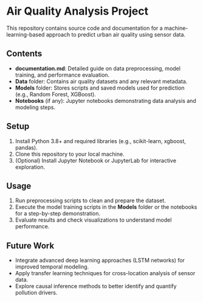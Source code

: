 # Air Quality Analysis Project

This repository contains source code and documentation for a machine-learning-based approach to predict urban air quality using sensor data.

## Contents
- **documentation.md**: Detailed guide on data preprocessing, model training, and performance evaluation.
- **Data** folder: Contains air quality datasets and any relevant metadata.
- **Models** folder: Stores scripts and saved models used for prediction (e.g., Random Forest, XGBoost).
- **Notebooks** (if any): Jupyter notebooks demonstrating data analysis and modeling steps.

## Setup
1. Install Python 3.8+ and required libraries (e.g., scikit-learn, xgboost, pandas).
2. Clone this repository to your local machine.
3. (Optional) Install Jupyter Notebook or JupyterLab for interactive exploration.

## Usage
1. Run preprocessing scripts to clean and prepare the dataset.  
2. Execute the model training scripts in the **Models** folder or the notebooks for a step-by-step demonstration.
3. Evaluate results and check visualizations to understand model performance.

## Future Work
- Integrate advanced deep learning approaches (LSTM networks) for improved temporal modeling.
- Apply transfer learning techniques for cross-location analysis of sensor data.
- Explore causal inference methods to better identify and quantify pollution drivers.